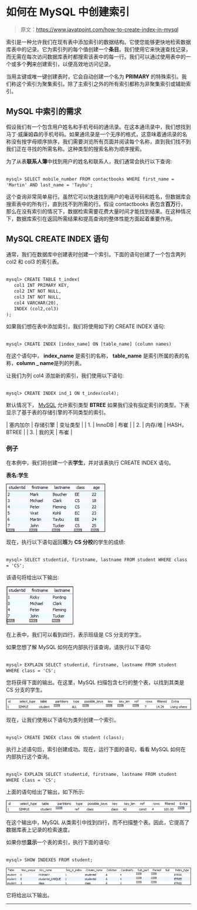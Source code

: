 # 如何在 MySQL 中创建索引

> 原文：<https://www.javatpoint.com/how-to-create-index-in-mysql>

索引是一种允许我们在现有表中添加索引的数据结构。它使您能够更快地检索数据库表中的记录。它为索引列的每个值创建一个**条目**。我们使用它来快速查找记录，而无需在每次访问数据库表时都搜索该表中的每一行。我们可以通过使用表中的一个或多个**列**来创建索引，以便高效地访问记录。

当用主键或唯一键创建表时，它会自动创建一个名为 **PRIMARY** 的特殊索引。我们称这个索引为聚集索引。除了主索引之外的所有索引都称为非聚集索引或辅助索引。

## MySQL 中索引的需求

假设我们有一个包含用户姓名和手机号码的通讯录。在这本通讯录中，我们想找到马丁·威廉姆森的手机号码。如果通讯录是一个无序的格式，这意味着通讯录的名称没有按字母顺序排序，我们需要浏览所有页面并阅读每个名称，直到我们找不到我们正在寻找的所需名称。这种类型的搜索名称为顺序搜索。

为了从表**联系人簿**中找到用户的姓名和联系人，我们通常会执行以下查询:

```

mysql> SELECT mobile_number FROM contactbooks WHERE first_name = 'Martin' AND last_name = 'Taybu';

```

这个查询非常简单易行。虽然它可以快速找到用户的电话号码和姓名，但数据库会搜索表中的所有行，直到找不到所需的行。假设 contactbooks 表包含**百万**行，那么在没有索引的情况下，数据检索需要花费大量时间才能找到结果。在这种情况下，数据库索引在返回所需结果和提高查询的整体性能方面起着重要作用。

## MySQL CREATE INDEX 语句

通常，我们在数据库中创建表时创建一个索引。下面的语句创建了一个包含两列 col2 和 col3 的索引表。

```

mysql> CREATE TABLE t_index(
   col1 INT PRIMARY KEY,
   col2 INT NOT NULL,
   col3 INT NOT NULL,
   col4 VARCHAR(20),
   INDEX (col2,col3) 
);

```

如果我们想在表中添加索引，我们将使用如下的 CREATE INDEX 语句:

```

mysql> CREATE INDEX [index_name] ON [table_name] (column names)

```

在这个语句中， **index_name** 是索引的名称， **table_name** 是索引所属的表的名称，**column _ name**是列的列表。

让我们为列 col4 添加新的索引，我们使用以下语句:

```

mysql> CREATE INDEX ind_1 ON t_index(col4);

```

默认情况下， [MySQL](https://www.javatpoint.com/mysql-tutorial) 允许索引类型 **BTREE** 如果我们没有指定索引的类型。下表显示了基于表的存储引擎的不同类型的索引。

| 塞内加尔 | 存储引擎 | 变址类型 |
| 1. | InnoDB | 布崔 |
| 2. | 内存/堆 | HASH，BTREE |
| 3. | 我的天 | 布崔 |

### 例子

在本例中，我们将创建一个表**学生**，并对该表执行 CREATE INDEX 语句。

**表名:学生**

![How to Create Index in MySQL](img/45b30e64d5ca561116aec7cdfe8ee0b4.png)

现在，执行以下语句返回**班**为 **CS 分校**的学生的成绩:

```

mysql> SELECT studentid, firstname, lastname FROM student WHERE class = 'CS';

```

该语句将给出以下输出:

![How to Create Index in MySQL](img/13d168fa8aa2302b950a686bb1175a15.png)

在上表中，我们可以看到四行，表示班级是 CS 分支的学生。

如果您想了解 MySQL 如何在内部执行该查询，请执行以下语句:

```

mysql> EXPLAIN SELECT studentid, firstname, lastname FROM student WHERE class = 'CS';

```

您将获得下面的输出。在这里，MySQL 扫描包含七行的整个表，以找到其类是 CS 分支的学生。

![How to Create Index in MySQL](img/2b1bdb28f6830660282557ef1b9278e5.png)

现在，让我们使用以下语句为类列创建一个索引。

```

mysql> CREATE INDEX class ON student (class);

```

执行上述语句后，索引创建成功。现在，运行下面的语句，看看 MySQL 如何在内部执行这个查询。

```

mysql> EXPLAIN SELECT studentid, firstname, lastname FROM student WHERE class = 'CS';

```

上面的语句给出了输出，如下所示:

![How to Create Index in MySQL](img/59e2f1773c58c0a3fa9ec8da41eb3bd3.png)

在这个输出中，MySQL 从类索引中找到四行，而不扫描整个表。因此，它提高了数据库表上记录的检索速度。

如果你想**显示**一个表的索引，执行下面的语句:

```

mysql> SHOW INDEXES FROM student;

```

![How to Create Index in MySQL](img/bc7196453f161d81b4268b7806fbf645.png)

它将给出以下输出。

* * *